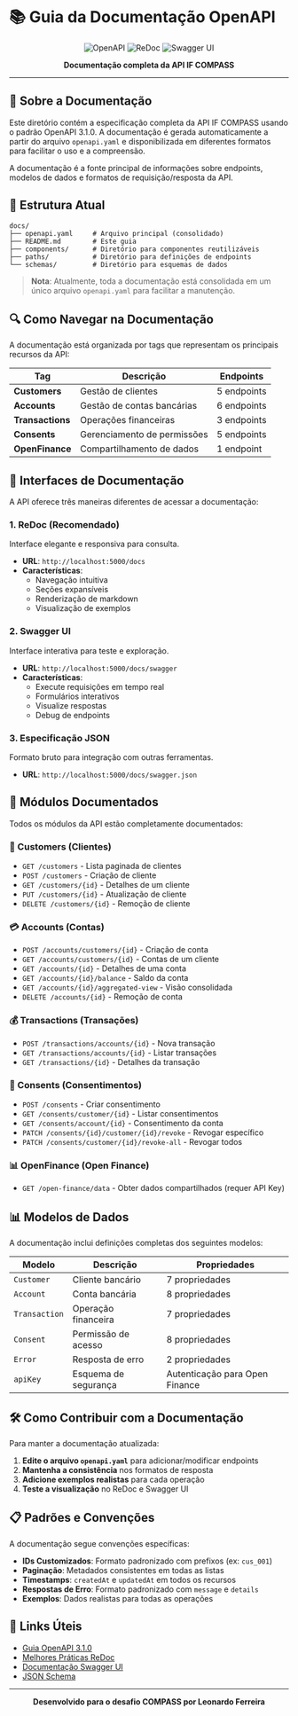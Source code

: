 # 📚 Guia da Documentação OpenAPI

<div align="center">

![OpenAPI](https://img.shields.io/badge/OpenAPI-3.1.0-orange?logo=openapi-initiative)
![ReDoc](https://img.shields.io/badge/ReDoc-latest-green)
![Swagger UI](https://img.shields.io/badge/Swagger_UI-latest-blue)

**Documentação completa da API IF COMPASS**

</div>

---

## 📖 Sobre a Documentação

Este diretório contém a especificação completa da API IF COMPASS usando o padrão OpenAPI 3.1.0. A documentação é gerada automaticamente a partir do arquivo `openapi.yaml` e disponibilizada em diferentes formatos para facilitar o uso e a compreensão.

A documentação é a fonte principal de informações sobre endpoints, modelos de dados e formatos de requisição/resposta da API.

## 📁 Estrutura Atual

```
docs/
├── openapi.yaml     # Arquivo principal (consolidado)
├── README.md        # Este guia
├── components/      # Diretório para componentes reutilizáveis
├── paths/           # Diretório para definições de endpoints
└── schemas/         # Diretório para esquemas de dados
```

> **Nota**: Atualmente, toda a documentação está consolidada em um único arquivo `openapi.yaml` para facilitar a manutenção.

## 🔍 Como Navegar na Documentação

A documentação está organizada por tags que representam os principais recursos da API:

| Tag | Descrição | Endpoints |
|-----|-----------|-----------|
| **Customers** | Gestão de clientes | 5 endpoints |
| **Accounts** | Gestão de contas bancárias | 6 endpoints |
| **Transactions** | Operações financeiras | 3 endpoints |
| **Consents** | Gerenciamento de permissões | 5 endpoints |
| **OpenFinance** | Compartilhamento de dados | 1 endpoint |

## 🚀 Interfaces de Documentação

A API oferece três maneiras diferentes de acessar a documentação:

### 1. ReDoc (Recomendado)
Interface elegante e responsiva para consulta.
- **URL**: `http://localhost:5000/docs`
- **Características**: 
  - Navegação intuitiva
  - Seções expansíveis
  - Renderização de markdown
  - Visualização de exemplos

### 2. Swagger UI
Interface interativa para teste e exploração.
- **URL**: `http://localhost:5000/docs/swagger`
- **Características**:
  - Execute requisições em tempo real
  - Formulários interativos
  - Visualize respostas
  - Debug de endpoints

### 3. Especificação JSON
Formato bruto para integração com outras ferramentas.
- **URL**: `http://localhost:5000/docs/swagger.json`

## 🧩 Módulos Documentados

Todos os módulos da API estão completamente documentados:

### 👤 Customers (Clientes)
- `GET /customers` - Lista paginada de clientes
- `POST /customers` - Criação de cliente
- `GET /customers/{id}` - Detalhes de um cliente
- `PUT /customers/{id}` - Atualização de cliente
- `DELETE /customers/{id}` - Remoção de cliente

### 💳 Accounts (Contas)
- `POST /accounts/customers/{id}` - Criação de conta
- `GET /accounts/customers/{id}` - Contas de um cliente
- `GET /accounts/{id}` - Detalhes de uma conta
- `GET /accounts/{id}/balance` - Saldo da conta
- `GET /accounts/{id}/aggregated-view` - Visão consolidada
- `DELETE /accounts/{id}` - Remoção de conta

### 💰 Transactions (Transações)
- `POST /transactions/accounts/{id}` - Nova transação
- `GET /transactions/accounts/{id}` - Listar transações
- `GET /transactions/{id}` - Detalhes da transação

### 🔐 Consents (Consentimentos)
- `POST /consents` - Criar consentimento
- `GET /consents/customer/{id}` - Listar consentimentos
- `GET /consents/account/{id}` - Consentimento da conta
- `PATCH /consents/{id}/customer/{id}/revoke` - Revogar específico
- `PATCH /consents/customer/{id}/revoke-all` - Revogar todos

### 📊 OpenFinance (Open Finance)
- `GET /open-finance/data` - Obter dados compartilhados (requer API Key)

## 📊 Modelos de Dados

A documentação inclui definições completas dos seguintes modelos:

| Modelo | Descrição | Propriedades |
|--------|-----------|-------------|
| `Customer` | Cliente bancário | 7 propriedades |
| `Account` | Conta bancária | 8 propriedades |
| `Transaction` | Operação financeira | 7 propriedades |
| `Consent` | Permissão de acesso | 8 propriedades |
| `Error` | Resposta de erro | 2 propriedades |
| `apiKey` | Esquema de segurança | Autenticação para Open Finance |

## 🛠️ Como Contribuir com a Documentação

Para manter a documentação atualizada:

1. **Edite o arquivo `openapi.yaml`** para adicionar/modificar endpoints
2. **Mantenha a consistência** nos formatos de resposta
3. **Adicione exemplos realistas** para cada operação
4. **Teste a visualização** no ReDoc e Swagger UI

## 📋 Padrões e Convenções

A documentação segue convenções específicas:

- **IDs Customizados**: Formato padronizado com prefixos (ex: `cus_001`)
- **Paginação**: Metadados consistentes em todas as listas
- **Timestamps**: `createdAt` e `updatedAt` em todos os recursos
- **Respostas de Erro**: Formato padronizado com `message` e `details`
- **Exemplos**: Dados realistas para todas as operações

## 🔗 Links Úteis

- [Guia OpenAPI 3.1.0](https://spec.openapis.org/oas/v3.1.0)
- [Melhores Práticas ReDoc](https://github.com/Redocly/redoc)
- [Documentação Swagger UI](https://swagger.io/docs/open-source-tools/swagger-ui/usage/configuration/)
- [JSON Schema](https://json-schema.org/understanding-json-schema/)

---

<div align="center">

**Desenvolvido para o desafio COMPASS por Leonardo Ferreira**

</div>